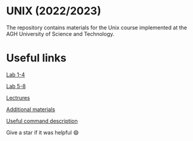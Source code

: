 # UNIX (2022/2023)

The repository contains materials for the Unix course implemented at the AGH University of Science and Technology.

# Useful links 

[Lab 1-4](./lab/lab1-4/)

[Lab 5-8](./lab/lab5-8/)

[Lectrures](./lectures/)

[Additional materials](./materials/)

[Useful command description](./knowlegde.md)

Give a star if it was helpful 😄
